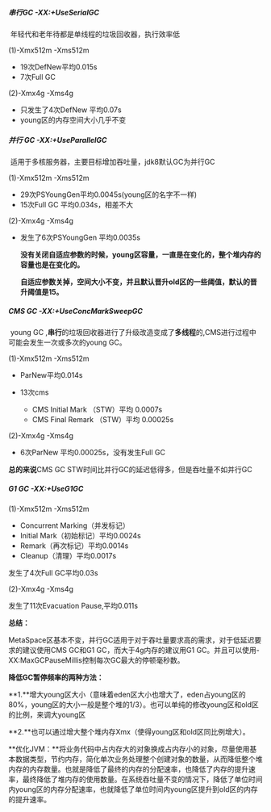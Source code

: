 ##### **串行GC** -XX:+UseSerialGC

​	年轻代和老年待都是单线程的垃圾回收器，执行效率低

(1)-Xmx512m -Xms512m

- 19次DefNew平均0.015s
- 7次Full GC

(2)-Xmx4g -Xms4g

- 只发生了4次DefNew 平均0.07s
- young区的内存空间大小几乎不变

##### **并行 GC** -XX:+UseParallelGC

​	适用于多核服务器，主要目标增加吞吐量，jdk8默认GC为并行GC

(1)-Xmx512m -Xms512m

- 29次PSYoungGen平均0.0045s(young区的名字不一样)
- 15次Full GC 平均0.034s，相差不大

(2)-Xmx4g -Xms4g

- 发生了6次PSYoungGen 平均0.0035s

  **没有关闭自适应参数的时候，young区容量，一直是在变化的，整个堆内存的容量也是在变化的。**

  **自适应参数关掉，空间大小不变，并且默认晋升old区的一些阈值，默认的晋升阈值是15。**

##### **CMS GC** -XX:+UseConcMarkSweepGC

​	young GC ,**串行**的垃圾回收器进行了升级改造变成了**多线程**的,CMS进行过程中可能会发生一次或多次的young GC。

(1)-Xmx512m -Xms512m

- ParNew平均0.014s


- 13次cms 
  - CMS Initial Mark （STW）平均 0.0007s
  - CMS Final Remark  （STW）平均 0.00025s

(2)-Xmx4g -Xms4g

- 6次ParNew 平均0.00025s，没有发生Full GC

**总的来说**CMS  GC STW时间比并行GC的延迟低得多，但是吞吐量不如并行GC

##### **G1 GC** -XX:+UseG1GC

(1)-Xmx512m -Xms512m

-   Concurrent Marking（并发标记）
  - Initial Mark（初始标记）平均0.0024s
  - Remark（再次标记）平均0.0014s
  - Cleanup（清理）平均0.0017s

发生了4次Full GC平均0.03s

(2)-Xmx4g -Xms4g

发生了11次Evacuation Pause,平均0.011s

**总结：**

MetaSpace区基本不变，并行GC适用于对于吞吐量要求高的需求，对于低延迟要求的建议使用CMS GC和G1 GC，而大于4g内存的建议用G1 GC。并且可以使用-XX:MaxGCPauseMillis控制每次GC最大的停顿毫秒数。

**降低GC暂停频率的两种方法：**

**1.**增大young区大小（意味着eden区大小也增大了，eden占young区的80%，young区的大小一般是整个堆的1/3）。也可以单纯的修改young区和old区的比例，来调大young区

**2.**也可以通过增大整个堆内存Xmx（使得young区和old区同比例增大）。

**优化JVM：**将业务代码中占内存大的对象换成占内存小的对象，尽量使用基本数据类型，节约内存，简化单次业务处理整个创建对象的数量，从而降低整个堆内存的内存数量。也就是降低了最终的内存的分配速率，也降低了内存的提升速率，最终降低了堆内存的使用数量。在系统吞吐量不变的情况下，降低了单位时间内young区的内存分配速率，也就降低了单位时间内young区提升到old区的内存的提升速率。

















































